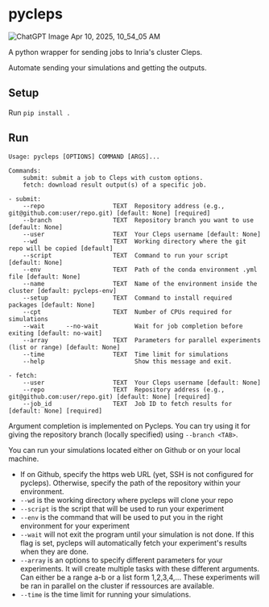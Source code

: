# pycleps

![ChatGPT Image Apr 10, 2025, 10_54_05 AM](https://github.com/user-attachments/assets/1f665a42-23eb-49ce-854a-ef7bd9cddf70)

A python wrapper for sending jobs to Inria's cluster Cleps.

Automate sending your simulations and getting the outputs. 

## Setup

Run `pip install .`

## Run

```
Usage: pycleps [OPTIONS] COMMAND [ARGS]...

Commands:
    submit: submit a job to Cleps with custom options.
    fetch: download result output(s) of a specific job.

- submit:
    --repo                   TEXT  Repository address (e.g., git@github.com:user/repo.git) [default: None] [required]
    --branch                 TEXT  Repository branch you want to use [default: None]
    --user                   TEXT  Your Cleps username [default: None]
    --wd                     TEXT  Working directory where the git repo will be copied [default]
    --script                 TEXT  Command to run your script [default: None]
    --env                    TEXT  Path of the conda environment .yml file [default: None]    
    --name                   TEXT  Name of the environment inside the cluster [default: pycleps-env]
    --setup                  TEXT  Command to install required packages [default: None]
    --cpt                    TEXT  Number of CPUs required for simulations
    --wait      --no-wait          Wait for job completion before exiting [default: no-wait]
    --array                  TEXT  Parameters for parallel experiments (list or range) [default: None]
    --time                   TEXT  Time limit for simulations
    --help                         Show this message and exit.

- fetch:
    --user                   TEXT  Your Cleps username [default: None]
    --repo                   TEXT  Repository address (e.g., git@github.com:user/repo.git) [default: None] [required]
    --job_id                 TEXT  Job ID to fetch results for [default: None] [required]    
```

Argument completion is implemented on Pycleps. You can try using it for giving the repository branch (locally specified) using `--branch <TAB>`.

You can run your simulations located either on Github or on your local machine.

- If on Github, specify the https web URL (yet, SSH is not configured for pycleps). Otherwise, specify the path of the repository within your environment.
- `--wd` is the working directory where pycleps will clone your repo
- `--script` is the script that will be used to run your experiment
- `--env` is the command that will be used to put you in the right environment for your experiment
- `--wait` will not exit the program until your simulation is not done. If this flag is set, pycleps will automatically fetch your experiment's results when they are done.
- `--array` is an options to specify different parameters for your experiments. It will create multiple tasks with these different arguments. Can either be a range a-b or a list form 1,2,3,4,... These experiments will be ran in parallel on the cluster if ressources are available.
- `--time` is the time limit for running your simulations. 
